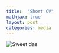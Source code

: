 ```yaml
---
title:  "Short CV"
mathjax: true
layout: post
categories: media
---
```


![Sweet das](https://encrypted-tbn0.gstatic.com/images?q=tbn:ANd9GcRTKmkaUP35Vjr5VNWri6GB-_oOXYNaPZ9135a_-XCZ_g&s)


